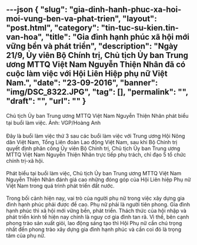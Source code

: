 ---json
{
    "slug": "gia-dinh-hanh-phuc-xa-hoi-moi-vung-ben-va-phat-trien",
    "layout": "post.html",
    "category": "tin-tuc-su-kien.tin-van-hoa",
    "title": "Gia đình hạnh phúc xã hội mới vững bền và phát triển",
    "description": "Ngày 21/9, Ủy viên Bộ Chính trị, Chủ tịch Ủy ban Trung ương MTTQ Việt Nam Nguyễn Thiện Nhân đã có cuộc làm việc với Hội Liên Hiệp phụ nữ Việt Nam.",
    "date": "23-09-2016",
    "banner": "img/DSC_8322.JPG",
    "tag": [],
    "permalink": "",
    "draft": "",
    "url": ""
}
---
<div><span style="line-height: 1.4;">Chủ tịch Ủy ban Trung ương MTTQ Việt Nam Nguyễn Thiện Nhân phát biểu tại buổi làm việc. Ảnh: VGP/Hoàng Anh</span><br></div><div>&nbsp;</div><div>Đây là buổi làm việc thứ 3 sau các buổi làm việc với Trung ương Hội Nông dân Việt Nam, Tổng Liên đoàn Lao động Việt Nam, sau khi Bộ Chính trị quyết định phân công Ủy viên Bộ Chính trị, Chủ tịch Ủy ban Trung ương MTTQ Việt Nam Nguyễn Thiện Nhân trực tiếp phụ trách, chỉ đạo 5 tổ chức chính trị-xã hội.</div><div>&nbsp;</div><div>Phát biểu tại buổi làm việc, Chủ tịch Ủy ban Trung ương MTTQ Việt Nam Nguyễn Thiện Nhân đánh giá cao những đóng góp của Hội Liên hiệp Phụ nữ Việt Nam trong quá trình phát triển đất nước.</div><div>&nbsp;</div><div>Trong bối cảnh hiện nay, vai trò của người phụ nữ trong việc xây dựng gia đình hạnh phúc phải được đề cao. Phụ nữ phải là người tiên phong. Gia đình hạnh phúc thì xã hội mới vững bền, phát triển. Thách thức của hội nhập và phát triển kinh tế hiện nay chính là nguy cơ gia đình tan rã. Vì thế, bên cạnh phong trào sản xuất giỏi, lao động sáng tạo thì Hội Phụ nữ cần chú trọng nhất đến phong trào xây dựng gia đình hạnh phúc và cần coi đó là trọng tâm của phụ nữ.</div><div>&nbsp;</div>
